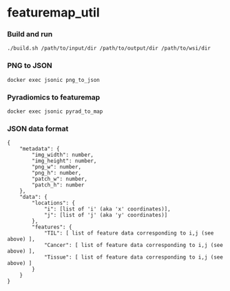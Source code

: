 # featuremap_util
<!--
### Build

```
docker build -t featuremap_util .
```

### Run
```
docker run --name jsonic -v $(pwd)/input:/data/input -v $(pwd)/output:/data/output -itd featuremap_util
```-->

### Build and run

```
./build.sh /path/to/input/dir /path/to/output/dir /path/to/wsi/dir
```

### PNG to JSON

```
docker exec jsonic png_to_json
```

### Pyradiomics to featuremap

```
docker exec jsonic pyrad_to_map
```

<!--
### CSV to JSON

```
docker exec jsonic csv_to_json
```
-->

### JSON data format

```
{
    "metadata": {
        "img_width": number,
        "img_height": number,
        "png_w": number,
        "png_h": number,
        "patch_w": number,
        "patch_h": number
    },
    "data": {
        "locations": {
            "i": [list of 'i' (aka 'x' coordinates)],
            "j": [list of 'j' (aka 'y' coordinates)]
        },
        "features": {
            "TIL": [ list of feature data corresponding to i,j (see above) ],
            "Cancer": [ list of feature data corresponding to i,j (see above) ],
            "Tissue": [ list of feature data corresponding to i,j (see above) ]
        }
    }
}
```